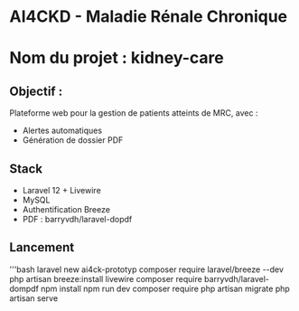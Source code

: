 # AI4CKD - Maladie Rénale Chronique

# Nom du projet : kidney-care

## Objectif :

Plateforme web pour la gestion de patients atteints de MRC, avec :

* Alertes automatiques
* Génération de dossier PDF

## Stack

* Laravel 12 + Livewire
* MySQL
* Authentification Breeze
* PDF : barryvdh/laravel-dopdf

## Lancement

'''bash
laravel new ai4ck-prototyp
composer require laravel/breeze --dev
php artisan breeze:install livewire
composer require barryvdh/laravel-dompdf
npm install
npm run dev
composer require
php artisan migrate
php artisan serve

